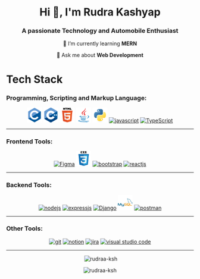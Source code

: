 <h1 align="center">Hi 👋, I'm Rudra Kashyap</h1>

<h3 align="center">A passionate Technology and Automobile Enthusiast</h3>

<p align="center">🌱 I’m currently learning <b>MERN</b></p>

<p align="center">💬 Ask me about <b>Web Development</b></p>

<h1>Tech Stack</h1>

<h3>Programming, Scripting and Markup Language:</h3>
<p align="center">
  <a href="https://www.cprogramming.com/"><img src="https://raw.githubusercontent.com/devicons/devicon/master/icons/c/c-original.svg" alt="c" width="40" height="40"/></a>
  <a href="https://www.w3schools.com/cpp/"><img src="https://raw.githubusercontent.com/devicons/devicon/master/icons/cplusplus/cplusplus-original.svg" alt="cplusplus" width="40" height="40"/></a>
  <a href="https://www.w3.org/html/"><img src="https://raw.githubusercontent.com/devicons/devicon/master/icons/html5/html5-original-wordmark.svg" alt="html5" width="40" height="40"/></a>
  <a href="https://www.java.com"><img src="https://raw.githubusercontent.com/devicons/devicon/master/icons/java/java-original.svg" alt="java" width="40" height="40"/></a>
  <a href="https://www.python.org"><img src="https://raw.githubusercontent.com/devicons/devicon/master/icons/python/python-original.svg" alt="python" width="40" height="40"/></a>
  <a href="https://www.javascript.com/"><img src="https://upload.wikimedia.org/wikipedia/commons/thumb/6/6a/JavaScript-logo.png/768px-JavaScript-logo.png" alt="javascript" width="40" height="40"/></a>
  <a href="https://www.typescriptlang.org/"> <img src="https://a.storyblok.com/f/88751/512x512/3fd17e7d63/typescript_logo_2020.svg" alt="TypeScript" width="40" height="40"/></a>
</p>
<hr>

<h3>Frontend Tools:</h3>
<p align="center">
  <a href="https://www.figma.com/"><img src="https://cdn.sanity.io/images/599r6htc/localized/46a76c802176eb17b04e12108de7e7e0f3736dc6-1024x1024.png" alt="Figma" width="40" height="40"/></a>
  <a href="https://www.w3schools.com/css/"><img src="https://raw.githubusercontent.com/devicons/devicon/master/icons/css3/css3-original-wordmark.svg" alt="css3" width="40" height="40"/></a>
  <a href="https://getbootstrap.com/"><img src="https://github.com/user-attachments/assets/1779b390-1f85-44f1-96e6-a169ace4ffe3" alt="bootstrap" width="45" height="40"/></a>
  <a href="https://react.dev/"><img src="https://cdn.iconscout.com/icon/free/png-256/free-react-logo-icon-download-in-svg-png-gif-file-formats--company-brand-world-logos-vol-4-pack-icons-282599.png?f=webp&w=256" alt="reactjs" width="40" height="40"/></a>
</p>
<hr>

<h3>Backend Tools:</h3>
<p align="center">
  <a href="https://nodejs.org/en/"><img src="https://e7.pngegg.com/pngimages/301/171/png-clipart-node-js-javascript-software-developer-computer-icons-angularjs-others-miscellaneous-text-thumbnail.png" alt="nodejs" width="40" height="40"/></a>
  <a href="https://expressjs.com/"><img src="https://github.com/user-attachments/assets/b44d71c4-9868-4b47-892e-20cc78a50c44" alt="expressjs" width="40" height="40"/></a>
  <a href="https://www.djangoproject.com/"><img src="https://static.djangoproject.com/img/icon-touch.e4872c4da341.png" alt="Django" width="40" height="40"/></a>
  <a href="https://www.mysql.com/"><img src="https://raw.githubusercontent.com/devicons/devicon/master/icons/mysql/mysql-original-wordmark.svg" alt="mysql" width="40" height="40"/></a>
  <a href="https://www.postman.com/home"><img src="https://voyager.postman.com/logo/postman-logo-icon-orange.svg" alt="postman" width="40" height="40"/></a>
</p>
<hr>

<h3>Other Tools:</h3>
<p align="center">
  <a href="https://git-scm.com/"><img src="https://www.vectorlogo.zone/logos/git-scm/git-scm-icon.svg" alt="git" width="40" height="40"/></a>
  <a href="https://www.notion.so/"><img src="https://upload.wikimedia.org/wikipedia/commons/4/45/Notion_app_logo.png" alt="notion" width="40" height="40"/></a>
  <a href="https://www.atlassian.com/software/jira"><img src="https://github.com/user-attachments/assets/6651a217-0bd3-4b6e-a20b-40cffbffe103" alt="jira" width="40" height="40"/></a>
  <a href="https://code.visualstudio.com/"><img src="https://github.com/user-attachments/assets/752be43d-7e6c-4eae-80a3-f0751ac637c9" alt="visual studio code" width="40" height="40"/></a>
</p>
<hr>

<p align="center">&nbsp;<img src="https://github-readme-stats.vercel.app/api?username=rudraa-ksh&show_icons=true&locale=en" alt="rudraa-ksh" /></p>

<p align="center"><img src="https://github-readme-streak-stats.herokuapp.com/?user=rudraa-ksh&" alt="rudraa-ksh" /></p>
